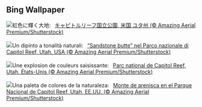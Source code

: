 ## Bing Wallpaper
![](https://www.bing.com/th?id=OHR.CapitolButte_JA-JP9625919986_UHD.jpg&w=1000)虹色に輝く大地:&nbsp;&ensp;[キャピトルリーフ国立公園, 米国 ユタ州 (© Amazing Aerial Premium/Shutterstock)](https://www.bing.com/th?id=OHR.CapitolButte_JA-JP9625919986_UHD.jpg)
<br><br/>
![](https://www.bing.com/th?id=OHR.CapitolButte_IT-IT7118088520_UHD.jpg&w=1000)Un dipinto a tonalità naturali:&nbsp;&ensp;[“Sandstone butte” nel Parco nazionale di Capitol Reef, Utah, USA (© Amazing Aerial Premium/Shutterstock)](https://www.bing.com/th?id=OHR.CapitolButte_IT-IT7118088520_UHD.jpg)
<br><br/>
![](https://www.bing.com/th?id=OHR.CapitolButte_FR-FR6551234797_UHD.jpg&w=1000)Une explosion de couleurs saisissante:&nbsp;&ensp;[Parc national de Capitol Reef, Utah, États-Unis (© Amazing Aerial Premium/Shutterstock)](https://www.bing.com/th?id=OHR.CapitolButte_FR-FR6551234797_UHD.jpg)
<br><br/>
![](https://www.bing.com/th?id=OHR.CapitolButte_ES-ES3615856410_UHD.jpg&w=1000)Una paleta de colores de la naturaleza:&nbsp;&ensp;[Monte de arenisca en el Parque Nacional de Capitol Reef, Utah, EE.UU. (© Amazing Aerial Premium/Shutterstock)](https://www.bing.com/th?id=OHR.CapitolButte_ES-ES3615856410_UHD.jpg)
<br><br/>
